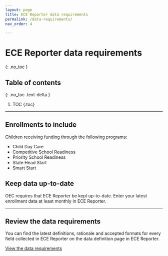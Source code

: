 ```yaml
---
layout: page
title: ECE Reporter data requirements
permalink: /data-requirements/
nav_order: 4

---
```


# ECE Reporter data requirements
{: .no_toc }

## Table of contents
{: .no_toc .text-delta }

1. TOC
{:toc}


---

## Enrollments to include
Children receiving funding through the following programs:

- Child Day Care
- Competitive School Readiness
- Priority School Readiness
- State Head Start
- Smart Start

## Keep data up-to-date
OEC requires that ECE Reporter be kept up-to-date. Enter your latest enrollment data at least monthly in ECE Reporter.  

--- 

## Review the data requirements

You can find the latest definitions, rationale and accepted formats for every field collected in ECE Reporter on the data definition page in ECE Reporter.

[View the data requirements](https://ece-reporter.ctoec.org/data-requirements)


